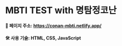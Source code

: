 # MBTI TEST with 명탐정코난

#### 📍 페이지 주소: https://conan-mbti.netlify.app/

#### 🛠 사용 기술: HTML, CSS, JavaScript

